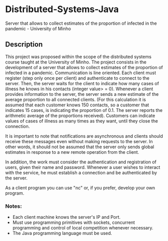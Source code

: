 # Distributed-Systems-Java
Server that allows to collect estimates of the proportion of infected in the pandemic - University of Minho

## Description
This project was proposed within the scope of the distributed systems course taught at the University of Minho.
The project consists in the development of a server that allows to collect estimates of the proportion of infected in a pandemic. Communication is line oriented. Each client must register (step only once per client) and authenticate to connect to the server. Then, the server waits for the client to indicate how many cases of illness he knows in his contacts (integer value> = 0). Whenever a client provides information to the server, the server sends a new estimate of the average proportion to all connected clients. (For this calculation it is assumed that each customer knows 150 contacts, so a customer that indicates 15 cases, is indicating the proportion of 0.1. The server reports the arithmetic average of the proportions received). Customers can indicate values ​​of cases of illness as many times as they want, until they close the connection.

It is important to note that notifications are asynchronous and clients should receive these messages even without making requests to the server. In other words, it should not be assumed that the server only sends global estimates in response to a new remote operation from the client.

In addition, the work must consider the authentication and registration of users, given their name and password. Whenever a user wishes to interact with the service, he must establish a connection and be authenticated by the server.

As a client program you can use "nc" or, if you prefer, develop your own program.

### Notes:

- Each client machine knows the server's IP and Port.
- Must use programming primitives with sockets, concurrent programming and control of local competition whenever necessary.
- The Java programming language must be used.

